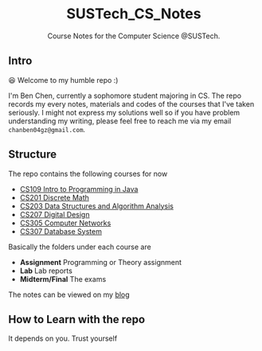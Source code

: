 <div align="center">

# SUSTech_CS_Notes

Course Notes for the Computer Science @SUSTech.

</div>

## Intro

:laughing: Welcome to my humble repo :)

I'm Ben Chen, currently a sophomore student majoring in CS. The repo records my every notes, materials and codes of the courses that I've taken seriously. I might not express my solutions well so if you have problem understanding my writing, please feel free to reach me via my email `chanben04gz@gmail.com`.

## Structure

The repo contains the following courses for now
- [CS109 Intro to Programming in Java](./CS109%20Intro2Programming%20in%20Java)
- [CS201 Discrete Math](./CS201%20Discrete%20Math)
- [CS203 Data Structures and Algorithm Analysis](./CS203%20Data%20Structures%20and%20Algorithm%20Analysis)
- [CS207 Digital Design](./CS207%20Digital%20Design)
- [CS305 Computer Networks](./CS305%20Computer%20Networks)
- [CS307 Database System](./CS307%20Database%20System)

Basically the folders under each course are
- **Assignment** Programming or Theory assignment
- **Lab** Lab reports
- **Midterm/Final** The exams

The notes can be viewed on my [blog](https://bigbens.me)

## How to Learn with the repo
It depends on you. Trust yourself
